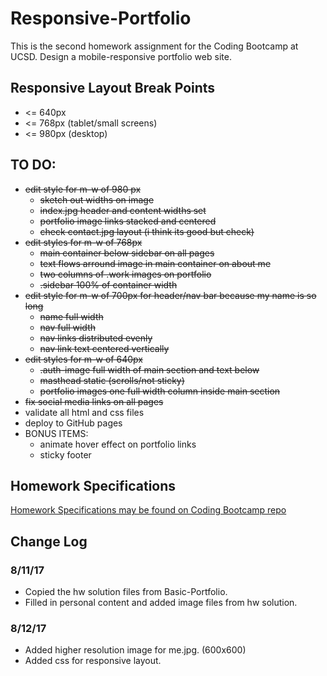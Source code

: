 # Responsive-Portfolio
This is the second homework assignment for the Coding Bootcamp at UCSD. Design a mobile-responsive portfolio web site.

## Responsive Layout Break Points
* <= 640px
* <= 768px (tablet/small screens)
* <= 980px (desktop)

## TO DO:
* ~~edit style for m-w of 980 px~~
	* ~~sketch out widths on image~~
	* ~~index.jpg header and content widths set~~
	* ~~portfolio image links stacked and centered~~
	* ~~check contact.jpg layout (i think its good but check)~~
* ~~edit styles for m-w of 768px~~
	* ~~main container below sidebar on all pages~~
	* ~~text flows arround image in main container on about me~~
	* ~~two columns of .work images on portfolio~~
	* ~~.sidebar 100% of container width~~
* ~~edit style for m-w of 700px for header/nav bar because my name is so long~~
	* ~~name full width~~
	* ~~nav full width~~
	* ~~nav links distributed evenly~~
	* ~~nav link text centered vertically~~
* ~~edit styles for m-w of 640px~~
	* ~~.auth-image full width of main section and text below~~
	* ~~masthead static (scrolls/not sticky)~~
	* ~~portfolio images one full width column inside main section~~
* ~~fix social media links on all pages~~
* validate all html and css files
* deploy to GitHub pages
* BONUS ITEMS:
	* animate hover effect on portfolio links
	* sticky footer

## Homework Specifications
[Homework Specifications may be found on Coding Bootcamp repo](http://ucsd.bootcampcontent.com/UCSD-Coding-Bootcamp/08-07-2017-UCSD-San-Diego-Class-Repositoy-FSF-FT/blob/master/homework/02-css-bootstrap/02-Homework/Instructions/homework-instructions.md)

## Change Log
### 8/11/17
* Copied the hw solution files from Basic-Portfolio.
* Filled in personal content and added image files from hw solution.

### 8/12/17
* Added higher resolution image for me.jpg. (600x600)
* Added css for responsive layout.